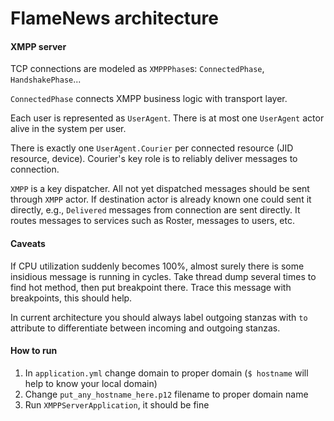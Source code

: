 # FlameNews architecture

#### XMPP server

TCP connections are modeled as `XMPPPhase`s: `ConnectedPhase`, `HandshakePhase`...

`ConnectedPhase` connects XMPP business logic with transport layer.

Each user is represented as `UserAgent`. There is at most one `UserAgent` actor alive in the system per user.

There is exactly one `UserAgent.Courier` per connected resource (JID resource, device). 
Courier's key role is to reliably deliver messages to connection.

`XMPP` is a key dispatcher. All not yet dispatched messages should be sent through `XMPP` actor. 
If destination actor is already known one could sent it directly, e.g., `Delivered` messages from connection are sent directly. 
It routes messages to services such as Roster, messages to users, etc.

#### Caveats

If CPU utilization suddenly becomes 100%, almost surely there is some insidious message is running in cycles. 
Take thread dump several times to find hot method, then put breakpoint there. 
Trace this message with breakpoints, this should help.

In current architecture you should always label outgoing stanzas with `to` attribute to differentiate between incoming and outgoing stanzas.

#### How to run

1. In `application.yml` change domain to proper domain (`$ hostname` will help to know your local domain)
2. Change `put_any_hostname_here.p12` filename to proper domain name
3. Run `XMPPServerApplication`, it should be fine

